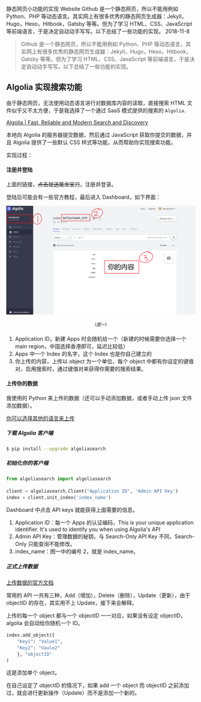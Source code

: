 静态网页小功能的实现
Website
Github 是一个静态网页，所以不能用例如 Python、PHP 等动态语言。其实网上有很多优秀的静态网页生成器：Jekyll，Hugo，Hexo，Hitbook，Gatsby 等等。但为了学习 HTML、CSS、JavaScript 等前端语言，于是决定自动动手写写。以下总结了一些功能的实现。
2018-11-8

> Github 是一个静态网页，所以不能用例如 Python、PHP 等动态语言。其实网上有很多优秀的静态网页生成器：Jekyll，Hugo，Hexo，Hitbook，Gatsby 等等。但为了学习 HTML、CSS、JavaScript 等前端语言，于是决定自动动手写写。以下总结了一些功能的实现。

## Algolia 实现搜索功能

由于静态网页，无法使用动态语言进行对数据库内容的读取，直接搜索 HTML 文件似乎又不太方便，于是我选择了一个通过 SaaS 模式提供的搜索的 `Algolia`.

[Algolia | Fast, Reliable and Modern Search and Discovery](https://www.algolia.com/)

本地向 Algolia 的服务器提交数据，然后通过 JavaScript 获取你提交的数据，并且 Algolia 提供了一些默认 CSS 样式等功能，从而帮助你实现搜索功能。

实现过程：

#### 注册并登陆

上面的链接，~~点击就送屠龙宝刀~~，注册并登录。



登陆后可能会有一些官方教程，最后进入 Dashboard，如下界面：

![1541685074182](../img/website/1541685074182.png)

$$
^{（图一）}
$$

1. Application ID，新建 Apps 时会随机给一个（新建的时候需要你选择一个 main region，中国选择香港即可，延迟比较低）
2. Apps 中一个 Index 的名字，这个 Index 也是你自己建立的
3. 你上传的内容，上传以 object 为一个单位，每个 object 中都有你设定的键值对，启用搜索时，通过键值对来获得你需要的搜索结果。

#### 上传你的数据

我使用的 Python 来上传的数据（还可以手动添加数据，或者手动上传 json 文件添加数据）。

[你可以选择其他的语言来上传](https://www.algolia.com/doc/api-reference/)

##### 下载 Algolia 客户端

```bash
$ pip install --upgrade algoliasearch
```

##### 初始化你的客户端

```python
from algoliasearch import algoliasearch

client = algoliasearch.Client("Application ID", 'Admin API Key')
index = client.init_index('index_name')
```

Dashboard 中点击 API keys 就能获得上面需要的信息。

1. Application ID：每一个 Apps 的认证编码，This is your unique application identifier. It's used to identify you when using Algolia's API
2. Admin API Key：管理数据的秘钥，与 Search-Only API Key 不同，Search-Only 只能查询不能修改。
3. index_name：图一中的编号 2，就是 index_name。

##### 正式上传数据

[上传数据的官方文档](https://www.algolia.com/doc/api-client/indexing/)

常用的 API 一共有三种，Add（增加），Delete（删除），Update（更新），由于 objectID 的存在，其实用不上 Update，接下来会解释。

上传的每一个 object 都与一个 objectID 一一对应，如果没有设定 objectID，algolia 会自动给你随机一个 ID。

```python
index.add_object({
	"Key1": "Value1",
	"Key2": "Vaule2"
	}, "objectID"
)
```

这是添加单个 object。

在自己设定了 objectID 的情况下，如果 add 一个 object 而 objectID 之前添加过，就会进行更新操作（Update）而不是添加一个新的。